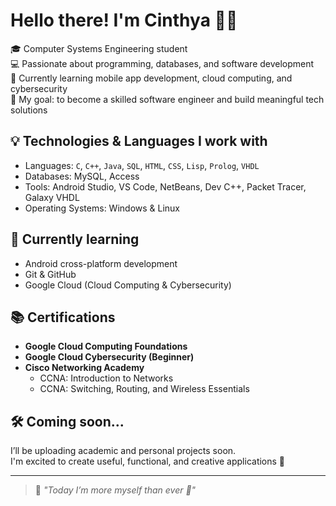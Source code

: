 # Hello there! I'm Cinthya 👩‍💻

🎓 Computer Systems Engineering student  
💻 Passionate about programming, databases, and software development  
🌱 Currently learning mobile app development, cloud computing, and cybersecurity  
🚀 My goal: to become a skilled software engineer and build meaningful tech solutions

## 💡 Technologies & Languages I work with

- Languages: `C`, `C++`, `Java`, `SQL`, `HTML`, `CSS`, `Lisp`, `Prolog`, `VHDL`
- Databases: MySQL, Access
- Tools: Android Studio, VS Code, NetBeans, Dev C++, Packet Tracer, Galaxy VHDL
- Operating Systems: Windows & Linux

## 🧠 Currently learning

- Android cross-platform development  
- Git & GitHub  
- Google Cloud (Cloud Computing & Cybersecurity)

## 📚 Certifications

- **Google Cloud Computing Foundations**  
- **Google Cloud Cybersecurity (Beginner)**  
- **Cisco Networking Academy**  
  - CCNA: Introduction to Networks  
  - CCNA: Switching, Routing, and Wireless Essentials

## 🛠️ Coming soon...

I’ll be uploading academic and personal projects soon.  
I'm excited to create useful, functional, and creative applications 🎨

---

> 💬 *"Today I’m more myself than ever 🩷"*
